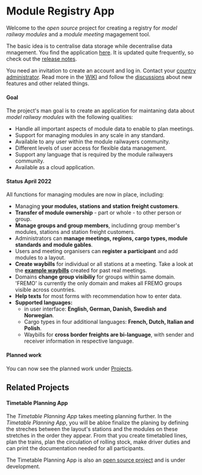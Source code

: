 # Module Registry App
Welcome to the *open source* project for creating a registry for *model railway modules*
and a *module meeting* magagement tool.

The basic idea is to centralise data storage while decentralise data mnagement. 
You find the application [here](https://moduleregistry.azurewebsites.net/). 
It is updated quite frequently, so check out the [release notes](https://github.com/tellurianinteractive/Tellurian.Trains.ModulesRegistryApp/blob/master/RELEASENOTES.md).

You need an invitation to create an account and log in. Contact your [country administrator](https://moduleregistry.azurewebsites.net/contacts). 
Read more in the [WIKI](https://github.com/tellurianinteractive/Tellurian.Trains.ModulesRegistryApp/wiki) and
follow the [discussions](https://github.com/tellurianinteractive/Tellurian.Trains.ModulesRegistryApp/discussions) about new features and other related things.

#### Goal
The project's man goal is to create an application 
for maintaning data about *model railway modules* with the following qualities:
- Handle all important aspects of module data to enable to plan meetings.
- Support for managing modules in any scale in any standard.
- Available to any user within the module railwayers community.
- Different levels of user access for flexible data management.
- Support any language that is required by the module railwayers community.
- Available as a cloud application.

#### Status April 2022
All functions for managing modules are now in place, including:
* Managing **your modules, stations and station freight customers**.
* **Transfer of module ownership** - part or whole - to other person or group.
* **Manage groups and group members**, includinng group member's modules, stations and station freight customers.
* Administrators can **manage meetings, regions, cargo types, module standards and module gables**.
* Users and meeting organisers can **register a participant** and add modules to a layout.
* **Create waybills** for individual or all stations at a meeting. 
Take a look at the [**example waybills**](https://github.com/tellurianinteractive/Tellurian.Trains.ModulesRegistryApp/tree/master/Examples) created for past real meetings.
* Domains **change group visibiliy** for groups within same domain. 
'FREMO' is currently the only domain and makes all FREMO groups visible across countries.
* **Help texts** for most forms with recommendation how to enter data.
* **Supported languages:**
  * in user interface: **English, German, Danish, Swedish and Norwegian**.
  * Cargo types in four additional languages: **French, Dutch, Italian and Polish**.
  * Waybills for **cross border freights are bi-language**, with sender and receiver information in respective language.

#### Planned work
You can now see the planned work under [Projects](https://github.com/tellurianinteractive/Tellurian.Trains.ModulesRegistryApp/projects/2). 

## Related Projects
#### Timetable Planning App
The *Timetable Planning App* takes meeting planning further.
In the *Timetable Planning App*, you will be abloe finalize the planing by defining the streches 
between the layout's stations and the modules on these stretches in the order they appear.
From that you create timetabled lines, 
plan the trains, plan the circulation of rolling stock, 
make driver duties and can print the documentation needed for all participants.

The Timetable Planning App is also an [open source project](https://github.com/tellurianinteractive/Tellurian.Trains.TimetablePlanningApp) and is under development. 
